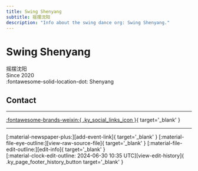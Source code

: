 ```yaml
---
title: Swing Shenyang
subtitle: 摇摆沈阳
description: "Info about the swing dance org: Swing Shenyang."
---
```


# Swing Shenyang

摇摆沈阳  
Since 2020  
:fontawesome-solid-location-dot: Shenyang  


## Contact


---

 [:fontawesome-brands-weixin:{ .ky_social_links_icon }](# "Swing Shenyang"){ target='_blank' }

---

<div class="ky_page_footer" markdown>
<div class="ky_page_footer_trailing" markdown="span">
[:material-newspaper-plus:][add-event-link]{ target='_blank' }
[:material-file-eye-outline:][view-raw-source-file]{ target='_blank' }
[:material-file-edit-outline:][edit-info]{ target='_blank' }
</div>
<div class="ky_page_footer_leading" markdown="span">
[:material-clock-edit-outline: 2024-06-30 10:35 UTC][view-edit-history]{ .ky_page_footer_history_button target='_blank' }
</div>
</div>

[add-event-link]: https://github.com/swingdance/events/issues/new?assignees=&labels=add+event&projects=&template=02-add_entity.yml&title=%5Bcn%5D%20%3CName%3E&region=cn&province=Liaoning&city=Shenyang&org_id=swing-shen-yang "Add Event"
[view-raw-source-file]: https://github.com/swingdance/orgs/blob/main/cn/swing-shen-yang.json "View Raw Source File"
[edit-info]: https://github.com/swingdance/orgs/issues/new?assignees=&labels=update+org&projects=&template=03-update_entity.yml&title=%5Bcn%5D%20Swing%20Shenyang&region=cn&id=swing-shen-yang&name=Swing%20Shenyang "Edit Info"

[view-edit-history]: https://github.com/swingdance/orgs/commits/main/cn/swing-shen-yang.json "View Edit History"
